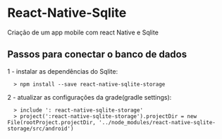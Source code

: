 # React-Native-Sqlite
Criação de um app mobile com react Native e Sqlite

Passos para conectar o banco de dados
-
  1 - instalar as dependências do Sqlite:

      > npm install --save react-native-sqlite-storage

  2 - atualizar as configurações da grade(gradle settings):
      
      > include ': react-native-sqlite-storage'
      > project(':react-native-sqlite-storage').projectDir = new File(rootProject.projectDir, '../node_modules/react-native-sqlite-storage/src/android')
